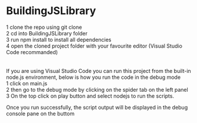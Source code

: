 # BuildingJSLibrary

1 clone the repo using git clone <br>
2 cd into BuildingJSLibrary folder <br>
3 run npm install to install all dependencies <br>
4 open the cloned project folder with your favourite editor (Visual Studio Code recommanded)<br><br><br>
If you are using Visual Studio Code you can run this project from the built-in node.js environment, below is how you run the code in the debug mode<br>
1 click on main.js <br>
2 then go to the debug mode by clicking on the spider tab on the left panel <br>
3 On the top click on play button and select nodejs to run the scripts. <br>

Once you run successfully, the script output will be displayed in the debug console pane on the buttom 


